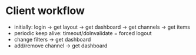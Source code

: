 # Client workflow

- initially: login -> get layout -> get dashboard -> get channels -> get items
- periodic keep alive: timeout/doInvalidate = forced logout
- change filters -> get dashboard
- add/remove channel -> get dashboard

